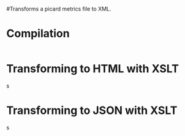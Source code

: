 #Transforms a picard metrics file to XML.

# Compilation #
```

```

# Transforming to HTML with XSLT #

s

# Transforming to JSON with XSLT #

s